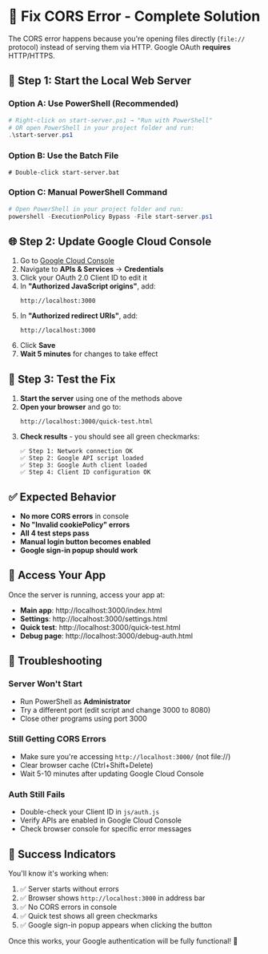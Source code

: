 # 🔧 Fix CORS Error - Complete Solution

The CORS error happens because you're opening files directly (`file://` protocol) instead of serving them via HTTP. Google OAuth **requires** HTTP/HTTPS.

## 🚀 **Step 1: Start the Local Web Server**

### **Option A: Use PowerShell (Recommended)**
```powershell
# Right-click on start-server.ps1 → "Run with PowerShell"
# OR open PowerShell in your project folder and run:
.\start-server.ps1
```

### **Option B: Use the Batch File**
```batch
# Double-click start-server.bat
```

### **Option C: Manual PowerShell Command**
```powershell
# Open PowerShell in your project folder and run:
powershell -ExecutionPolicy Bypass -File start-server.ps1
```

## 🌐 **Step 2: Update Google Cloud Console**

1. Go to [Google Cloud Console](https://console.cloud.google.com/)
2. Navigate to **APIs & Services** → **Credentials**
3. Click your OAuth 2.0 Client ID to edit it
4. In **"Authorized JavaScript origins"**, add:
   ```
   http://localhost:3000
   ```
5. In **"Authorized redirect URIs"**, add:
   ```
   http://localhost:3000
   ```
6. Click **Save**
7. **Wait 5 minutes** for changes to take effect

## 🧪 **Step 3: Test the Fix**

1. **Start the server** using one of the methods above
2. **Open your browser** and go to:
   ```
   http://localhost:3000/quick-test.html
   ```
3. **Check results** - you should see all green checkmarks:
   ```
   ✅ Step 1: Network connection OK
   ✅ Step 2: Google API script loaded  
   ✅ Step 3: Google Auth client loaded
   ✅ Step 4: Client ID configuration OK
   ```

## ✅ **Expected Behavior**

- **No more CORS errors** in console
- **No "Invalid cookiePolicy" errors**  
- **All 4 test steps pass**
- **Manual login button becomes enabled**
- **Google sign-in popup should work**

## 🎯 **Access Your App**

Once the server is running, access your app at:
- **Main app**: http://localhost:3000/index.html
- **Settings**: http://localhost:3000/settings.html  
- **Quick test**: http://localhost:3000/quick-test.html
- **Debug page**: http://localhost:3000/debug-auth.html

## 🔧 **Troubleshooting**

### **Server Won't Start**
- Run PowerShell as **Administrator**
- Try a different port (edit script and change 3000 to 8080)
- Close other programs using port 3000

### **Still Getting CORS Errors**
- Make sure you're accessing `http://localhost:3000/` (not file://)
- Clear browser cache (Ctrl+Shift+Delete)
- Wait 5-10 minutes after updating Google Cloud Console

### **Auth Still Fails**
- Double-check your Client ID in `js/auth.js`
- Verify APIs are enabled in Google Cloud Console
- Check browser console for specific error messages

## 🎉 **Success Indicators**

You'll know it's working when:
1. ✅ Server starts without errors
2. ✅ Browser shows `http://localhost:3000` in address bar
3. ✅ No CORS errors in console
4. ✅ Quick test shows all green checkmarks
5. ✅ Google sign-in popup appears when clicking the button

Once this works, your Google authentication will be fully functional! 🚀
